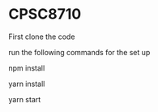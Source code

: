 # CPSC8710

First clone the code

run the following commands for the set up

npm install

yarn install

yarn start
